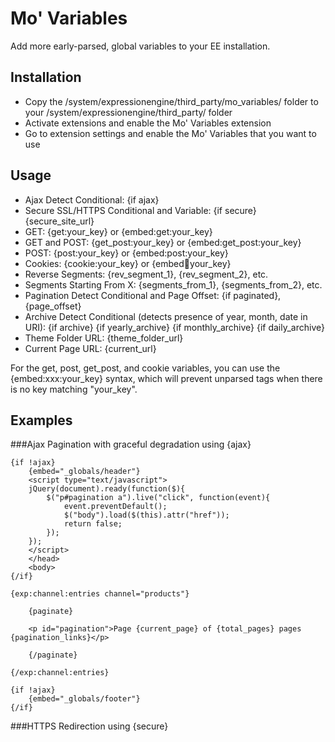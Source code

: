 # Mo' Variables #

Add more early-parsed, global variables to your EE installation.

## Installation

* Copy the /system/expressionengine/third_party/mo_variables/ folder to your /system/expressionengine/third_party/ folder
* Activate extensions and enable the Mo' Variables extension
* Go to extension settings and enable the Mo' Variables that you want to use

## Usage

* Ajax Detect Conditional: {if ajax}
* Secure SSL/HTTPS Conditional and Variable: {if secure} {secure_site_url}
* GET: {get:your_key} or {embed:get:your_key}
* GET and POST: {get_post:your_key} or {embed:get_post:your_key}
* POST: {post:your_key} or {embed:post:your_key}
* Cookies: {cookie:your_key} or {embed:cookie:your_key}
* Reverse Segments: {rev_segment_1}, {rev_segment_2}, etc.
* Segments Starting From X: {segments_from_1}, {segments_from_2}, etc.
* Pagination Detect Conditional and Page Offset: {if paginated}, {page_offset}
* Archive Detect Conditional (detects presence of year, month, date in URI): {if archive} {if yearly_archive} {if monthly_archive} {if daily_archive}
* Theme Folder URL: {theme_folder_url}
* Current Page URL: {current_url}

For the get, post, get_post, and cookie variables, you can use the {embed:xxx:your_key} syntax, which will prevent unparsed tags when there is no key matching "your_key".

## Examples

###Ajax Pagination with graceful degradation using {ajax}

	{if !ajax}
		{embed="_globals/header"}
		<script type="text/javascript">
		jQuery(document).ready(function($){
			$("p#pagination a").live("click", function(event){
				event.preventDefault();
				$("body").load($(this).attr("href"));
				return false;
			});
		});
		</script>
		</head>
		<body>
	{/if}
	
	{exp:channel:entries channel="products"}
	
		{paginate}
		
		<p id="pagination">Page {current_page} of {total_pages} pages {pagination_links}</p>
		
		{/paginate}
	
	{/exp:channel:entries}
	
	{if !ajax}
		{embed="_globals/footer"}
	{/if}

###HTTPS Redirection using {secure}